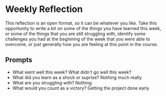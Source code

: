 # Weekly Reflection

This reflection is an open format, so it can be whatever you like. Take this opportunity to write a bit on some of the things you have learned this week, or some of the things that you are still struggling with, identify some challenges you had at the beginning of the week that you were able to overcome, or just generally how you are feeling at this point in the course.

## Prompts

- What went well this week?
  What didn't go well this week?
- What did you learn as a shock or suprise?
  Nothing much really
- What are you struggling with?
  Nothing
- What would you count as a victory?
  Getting the project done early
